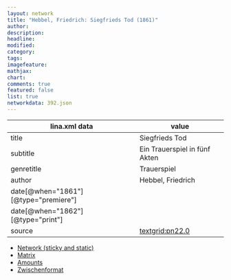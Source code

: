 ```yaml
---
layout: network
title: "Hebbel, Friedrich: Siegfrieds Tod (1861)"
author:
description:
headline:
modified:
category:
tags:
imagefeature: 
mathjax: 
chart: 
comments: true
featured: false
list: true
networkdata: 392.json
---
```

lina.xml data  | value
------------- | -------------
title|Siegfrieds Tod
subtitle|Ein Trauerspiel in fünf Akten
genretitle|Trauerspiel
author|Hebbel, Friedrich
date[@when="1861"][@type="premiere"]|
date[@when="1862"][@type="print"]|
source|[textgrid:pn22.0](https://textgridlab.org/1.0/tgcrud-public/rest/textgrid:pn22.0/data)



* [Network (sticky and static)](/network392)
* [Matrix](/matrix392)
* [Amounts](/amount392)
* [Zwischenformat](/lina392 )
